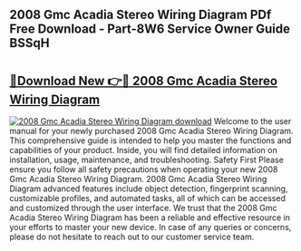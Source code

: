 ## 2008 Gmc Acadia Stereo Wiring Diagram PDf Free Download - Part-8W6 Service Owner Guide BSSqH

# <h2><a href="http://dfs3vgm.blite.top/?on=2008+Gmc+Acadia+Stereo+Wiring+Diagram">🔗Download New 👉🔴 2008 Gmc Acadia Stereo Wiring Diagram</a></h2>

[![2008 Gmc Acadia Stereo Wiring Diagram download](https://i.imgur.com/lujVjoI.png)](http://dfs3vgm.blite.top/?on=2008+Gmc+Acadia+Stereo+Wiring+Diagram)
Welcome to the user manual for your newly purchased 2008 Gmc Acadia Stereo Wiring Diagram. This comprehensive guide is intended to help you master the functions and capabilities of your product. Inside, you will find detailed information on installation, usage, maintenance, and troubleshooting. Safety First Please ensure you follow all safety precautions when operating your new 2008 Gmc Acadia Stereo Wiring Diagram. 2008 Gmc Acadia Stereo Wiring Diagram advanced features include object detection, fingerprint scanning, customizable profiles, and automated tasks, all of which can be accessed and customized through the user interface. We trust that the 2008 Gmc Acadia Stereo Wiring Diagram has been a reliable and effective resource in your efforts to master your new device. In case of any queries or concerns, please do not hesitate to reach out to our customer service team.
